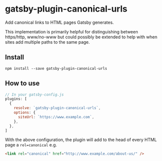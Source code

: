 # gatsby-plugin-canonical-urls

Add canonical links to HTML pages Gatsby generates.

This implementation is primarily helpful for distinguishing between https/http, www/no-www but could possibly be extended to help with when sites add multiple paths to the same page.

## Install

`npm install --save gatsby-plugin-canonical-urls`

## How to use

```javascript
// In your gatsby-config.js
plugins: [
  {
    resolve: `gatsby-plugin-canonical-urls`,
    options: {
      siteUrl: `https://www.example.com`,
    },
  },
]
```

With the above configuration, the plugin will add to the head of every HTML page a `rel=canonical` e.g.

```html
<link rel="canonical" href="http://www.example.com/about-us/" />
```
